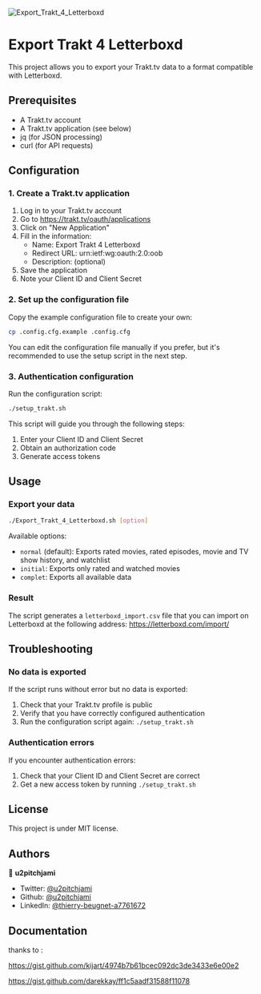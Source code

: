 ![Export_Trakt_4_Letterboxd](https://socialify.git.ci/u2pitchjami/Export_Trakt_4_Letterboxd/image?description=1&descriptionEditable=The%20purpose%20of%20this%20script%20is%20to%20export%20Trakt%20movies%20watchlist%20to%20csv%20file%20for%20manual%20Letterboxd%20import&font=Jost&language=1&logo=https%3A%2F%2Fgreen-berenice-35.tiiny.site%2Fimage2vector-3.svg&name=1&owner=1&pattern=Charlie%20Brown&stargazers=1&theme=Dark)

# Export Trakt 4 Letterboxd

This project allows you to export your Trakt.tv data to a format compatible with Letterboxd.

## Prerequisites

- A Trakt.tv account
- A Trakt.tv application (see below)
- jq (for JSON processing)
- curl (for API requests)

## Configuration

### 1. Create a Trakt.tv application

1. Log in to your Trakt.tv account
2. Go to https://trakt.tv/oauth/applications
3. Click on "New Application"
4. Fill in the information:
   - Name: Export Trakt 4 Letterboxd
   - Redirect URL: urn:ietf:wg:oauth:2.0:oob
   - Description: (optional)
5. Save the application
6. Note your Client ID and Client Secret

### 2. Set up the configuration file

Copy the example configuration file to create your own:

```bash
cp .config.cfg.example .config.cfg
```

You can edit the configuration file manually if you prefer, but it's recommended to use the setup script in the next step.

### 3. Authentication configuration

Run the configuration script:

```bash
./setup_trakt.sh
```

This script will guide you through the following steps:

1. Enter your Client ID and Client Secret
2. Obtain an authorization code
3. Generate access tokens

## Usage

### Export your data

```bash
./Export_Trakt_4_Letterboxd.sh [option]
```

Available options:

- `normal` (default): Exports rated movies, rated episodes, movie and TV show history, and watchlist
- `initial`: Exports only rated and watched movies
- `complet`: Exports all available data

### Result

The script generates a `letterboxd_import.csv` file that you can import on Letterboxd at the following address: https://letterboxd.com/import/

## Troubleshooting

### No data is exported

If the script runs without error but no data is exported:

1. Check that your Trakt.tv profile is public
2. Verify that you have correctly configured authentication
3. Run the configuration script again: `./setup_trakt.sh`

### Authentication errors

If you encounter authentication errors:

1. Check that your Client ID and Client Secret are correct
2. Get a new access token by running `./setup_trakt.sh`

## License

This project is under MIT license.

## Authors

👤 **u2pitchjami**

- Twitter: [@u2pitchjami](https://twitter.com/u2pitchjami)
- Github: [@u2pitchjami](https://github.com/u2pitchjami)
- LinkedIn: [@thierry-beugnet-a7761672](https://linkedin.com/in/thierry-beugnet-a7761672)

## Documentation

thanks to :

https://gist.github.com/kijart/4974b7b61bcec092dc3de3433e6e00e2

https://gist.github.com/darekkay/ff1c5aadf31588f11078
